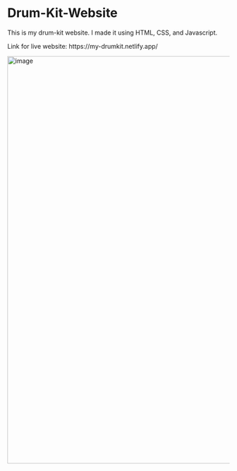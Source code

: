 # Drum-Kit-Website
This is my drum-kit website. I made it using HTML, CSS, and Javascript.
<p>Link for live website: https://my-drumkit.netlify.app/</p>

<img width="923" alt="image" src="https://user-images.githubusercontent.com/71205609/182329425-a253b559-fccd-4d39-a3ca-eb45c4f08867.png">
